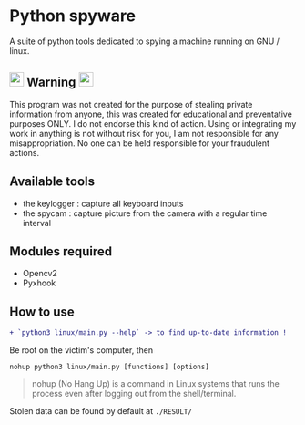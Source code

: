 # Python spyware
A suite of python tools dedicated to spying a machine running on GNU / linux.

##  <img src="https://www.reed-sensor.com/wp-content/uploads/icon_disclaimer.jpg" width="25" height="25"> Warning <img src="https://www.reed-sensor.com/wp-content/uploads/icon_disclaimer.jpg" width="25" height="25">

This program was not created for the purpose of stealing private information from anyone, this was created for educational and preventative purposes ONLY. I do not endorse this kind of action. Using or integrating my work in anything is not without risk for you, I am not responsible for any misappropriation. No one can be held responsible for your fraudulent actions.

## Available tools

- the keylogger : capture all keyboard inputs
- the spycam : capture picture from the camera with a regular time interval

## Modules required

- Opencv2
- Pyxhook

## How to use
```diff
+ `python3 linux/main.py --help` -> to find up-to-date information !
```

Be root on the victim's computer, then
```
nohup python3 linux/main.py [functions] [options]
```
> nohup (No Hang Up) is a command in Linux systems that runs the process even after logging out from the shell/terminal.

Stolen data can be found by default at `./RESULT/`
 

